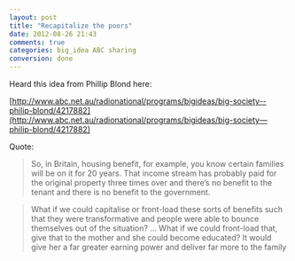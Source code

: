 ```yaml
---
layout: post
title: "Recapitalize the poors"
date: 2012-08-26 21:43
comments: true
categories: big_idea ABC sharing
conversion: done
---
```


Heard this idea from Phillip Blond here:

[http://www.abc.net.au/radionational/programs/bigideas/big-society--philip-blond/4217882](http://www.abc.net.au/radionational/programs/bigideas/big-society—philip-blond/4217882)


Quote:


> So, in Britain, housing benefit, for example, you know certain families will be on it for 20 years.  That income stream has probably paid for the original property three times over and there’s no benefit to the tenant and there is no benefit to the government.


> What if we could capitalise or front-load these sorts of benefits such that they were 
transformative and people were able to bounce themselves out of the situation? … What if we could front-load that, give that to the mother and she could become educated?  It would give her a far greater earning power and deliver far more to the family

